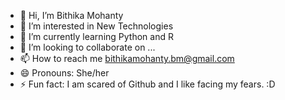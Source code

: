 - 👋 Hi, I’m Bithika Mohanty
- 👀 I’m interested in New Technologies 
- 🌱 I’m currently learning Python and R 
- 💞️ I’m looking to collaborate on ...
- 📫 How to reach me bithikamohanty.bm@gmail.com
- 😄 Pronouns: She/her
- ⚡ Fun fact: I am scared of Github and I like facing my fears. :D

<!---
qwertytyty/qwertytyty is a ✨ special ✨ repository because its `README.md` (this file) appears on your GitHub profile.
You can click the Preview link to take a look at your changes.
--->
